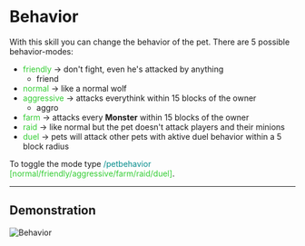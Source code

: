 # Behavior
With this skill you can change the behavior of the pet.
There are 5 possible behavior-modes:

*  <font color="LimeGreen">friendly</font> -> don't fight, even he's attacked by anything
    * friend
*  <font color="LimeGreen">normal</font> -> like a normal wolf
*  <font color="LimeGreen">aggressive</font> -> attacks everythink within 15 blocks of the owner
    * aggro
*  <font color="LimeGreen">farm</font> -> attacks every **Monster** within 15 blocks of the owner
*  <font color="LimeGreen">raid</font> -> like normal but the pet doesn't attack players and their minions
*  <font color="LimeGreen">duel</font> -> pets will attack other pets with aktive duel behavior within a 5 block radius

To toggle the mode type <font color="DarkCyan">/petbehavior </font><font color="LimeGreen">[normal/friendly/aggressive/farm/raid/duel]</font>.

----

## Demonstration

![Behavior](/wiki/images/skills/behavior.gif)
